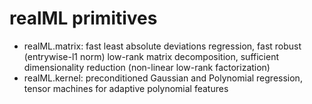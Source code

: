 # realML primitives
- realML.matrix: fast least absolute deviations regression, fast robust (entrywise-l1 norm) low-rank matrix decomposition, sufficient dimensionality reduction (non-linear low-rank factorization)
- realML.kernel: preconditioned Gaussian and Polynomial regression, tensor machines for adaptive polynomial features
